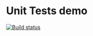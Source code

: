 # Unit Tests demo

[![Build status](https://ci.appveyor.com/api/projects/status/20jy93n491uim53c?svg=true)](https://ci.appveyor.com/project/Mle4nbly/unit-tests)